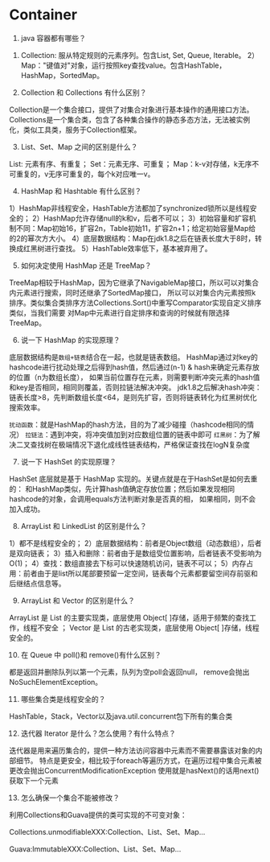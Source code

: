 # Container

1. java 容器都有哪些？

1) Collection: 服从特定规则的元素序列。包含List, Set, Queue, Iterable。
2）Map："键值对"对象，运行按照key查找value。包含HashTable，HashMap，SortedMap。

2. Collection 和 Collections 有什么区别？

Collection是一个集合接口，提供了对集合对象进行基本操作的通用接口方法。
Collections是一个集合类，包含了各种集合操作的静态多态方法，无法被实例化，类似工具类，服务于Collection框架。

3. List、Set、Map 之间的区别是什么？

List: 元素有序、有重复；
Set：元素无序、可重复；
Map：k-v对存储，k无序不可重复的，v无序可重复的，每个k对应唯一v。

4. HashMap 和 Hashtable 有什么区别？

1）HashMap非线程安全，HashTable方法都加了synchronized锁所以是线程安全的；
2）HashMap允许存储null的k和v，后者不可以；
3）初始容量和扩容机制不同：Map初始16，扩容2n，Table初始11，扩容2n+1；给定初始容量Map给的2的幂次方大小。
4）底层数据结构：Map在jdk1.8之后在链表长度大于8时，转换成红黑树进行查找。
5）HashTable效率低下，基本被弃用了。

5. 如何决定使用 HashMap 还是 TreeMap？

TreeMap相较于HashMap，因为它继承了NavigableMap接口，所以可以对集合内元素进行搜索，同时还继承了SortedMap接口，
所以可以对集合内元素按照k排序。类似集合类排序方法Collections.Sort()中重写Comparator实现自定义排序类似，当我们需要
对Map中元素进行自定排序和查询的时候就有限选择TreeMap。

6. 说一下 HashMap 的实现原理？

底层数据结构是`数组+链表`结合在一起，也就是链表数组。
HashMap通过对key的hashcode进行扰动处理之后得到hash值，然后通过(n-1) & hash来确定元素存放的位置（n为数组长度），
如果当前位置存在元素，则需要判断冲突元素的hash值和key是否相同，相同则覆盖，否则拉链法解决冲突。
jdk1.8之后解决hash冲突：链表长度>8，先判断数组长度<64，是则先扩容，否则将链表转化为红黑树优化搜索效率。

`扰动函数`：就是HashMap的hash方法，目的为了减少碰撞（hashcode相同的情况）
`拉链法`：遇到冲突，将冲突值加到对应数组位置的链表中即可
`红黑树`：为了解决二叉查找树在极端情况下退化成线性链表结构，严格保证查找在logN复杂度

7. 说一下 HashSet 的实现原理？

HashSet 底层就是基于 HashMap 实现的。关键点就是在于HashSet是如何去重的：
和HashMap类似，先计算hash值确定存放位置；然后如果发现相同hashcode的对象，会调用equals方法判断对象是否真的相，
如果相同，则不会加入成功。

8. ArrayList 和 LinkedList 的区别是什么？

1）都不是线程安全的；
2）底层数据结构：前者是Object数组（动态数组），后者是双向链表；
3）插入和删除：前者由于是数组受位置影响，后者链表不受影响为O(1)；
4）查找：数组直接去下标可以快速随机访问，链表不可以；
5）内存占用：前者由于是list所以尾部要预留一定空间，链表每个元素都要留空间存前驱和后继结点信息等。

9. ArrayList 和 Vector 的区别是什么？

ArrayList 是 List 的主要实现类，底层使用 Object[ ]存储，适用于频繁的查找工作，线程不安全 ；
Vector 是 List 的古老实现类，底层使用 Object[ ]存储，线程安全的。

10. 在 Queue 中 poll()和 remove()有什么区别？

都是返回并删除队列以第一个元素，队列为空poll会返回null， remove会抛出NoSuchElementException。

11. 哪些集合类是线程安全的？

HashTable，Stack，Vector以及java.util.concurrent包下所有的集合类

12. 迭代器 Iterator 是什么？怎么使用？有什么特点？

迭代器是用来遍历集合的，提供一种方法访问容器中元素而不需要暴露该对象的内部细节。
特点是更安全，相比较于foreach等遍历方式，在遍历过程中集合元素被更改会抛出ConcurrentModificationException
使用就是hasNext()的话用next()获取下一个元素

13. 怎么确保一个集合不能被修改？

利用Collections和Guava提供的类可实现的不可变对象：

Collections.unmodifiableXXX:Collection、List、Set、Map...

Guava:ImmutableXXX:Collection、List、Set、Map...